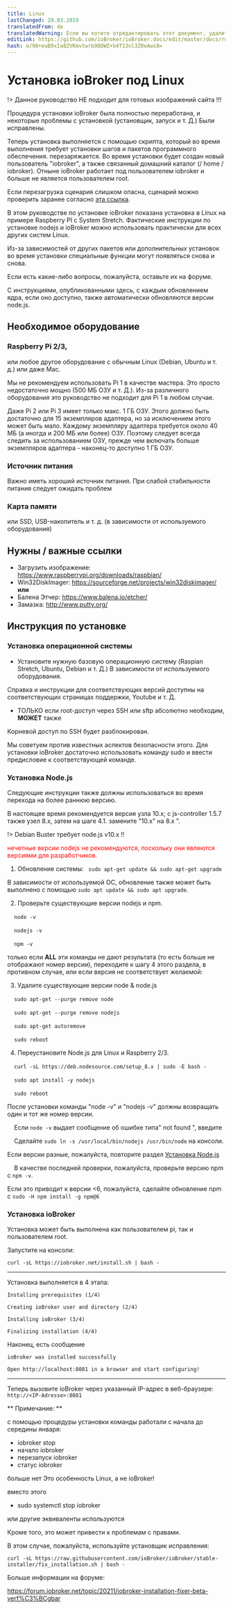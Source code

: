 ```yaml
---
title: Linux
lastChanged: 28.03.2019
translatedFrom: de
translatedWarning: Если вы хотите отредактировать этот документ, удалите поле «translationFrom», в противном случае этот документ будет снова автоматически переведен
editLink: https://github.com/ioBroker/ioBroker.docs/edit/master/docs/ru/install/linux.md
hash: o/98+euB9xIa8ZVKmvtwrb9QOWZ+b4TI3nl3Z0eAws8=
---
```

# Установка ioBroker под Linux
!> Данное руководство НЕ подходит для готовых изображений сайта !!!

Процедура установки ioBroker была полностью переработана, и некоторые проблемы с установкой (установщик, запуск и т. Д.) Были исправлены.

Теперь установка выполняется с помощью скрипта, который во время выполнения требует установки шагов и пакетов программного обеспечения. перезаряжается. Во время установки будет создан новый пользователь "iobroker", а также связанный домашний каталог (/ home / iobroker). Отныне ioBroker работает под пользователем iobroker и больше не является пользователем root.

Если перезагрузка сценария слишком опасна, сценарий можно проверить заранее согласно [эта ссылка](https://raw.githubusercontent.com/ioBroker/ioBroker/stable-installer/installer.sh).

В этом руководстве по установке ioBroker показана установка в Linux на примере Raspberry PI с System Stretch. Фактические инструкции по установке nodejs и ioBroker можно использовать практически для всех других систем Linux.

Из-за зависимостей от других пакетов или дополнительных установок во время установки специальные функции могут появляться снова и снова.

Если есть какие-либо вопросы, пожалуйста, оставьте их на форуме.

С инструкциями, опубликованными здесь, с каждым обновлением ядра, если оно доступно, также автоматически обновляются версии node.js.

## Необходимое оборудование
### Raspberry Pi 2/3,
или любое другое оборудование с обычным Linux (Debian, Ubuntu и т. д.) или даже Mac.

Мы не рекомендуем использовать Pi 1 в качестве мастера. Это просто недостаточно мощно (500 МБ ОЗУ и т. Д.). Из-за различного оборудования это руководство не подходит для Pi 1 в любом случае.

Даже Pi 2 или Pi 3 имеет только макс. 1 ГБ ОЗУ. Этого должно быть достаточно для 15 экземпляров адаптера, но за исключением этого может быть мало. Каждому экземпляру адаптера требуется около 40 МБ (а иногда и 200 МБ или более) ОЗУ. Поэтому следует всегда следить за использованием ОЗУ, прежде чем включать больше экземпляров адаптера - наконец-то доступно 1 ГБ ОЗУ.

### Источник питания
Важно иметь хороший источник питания. При слабой стабильности питания следует ожидать проблем

### Карта памяти
или SSD, USB-накопитель и т. д. (в зависимости от используемого оборудования)

## Нужны / важные ссылки
* Загрузить изображение: https://www.raspberrypi.org/downloads/raspbian/
* Win32DiskImager: https://sourceforge.net/projects/win32diskimager/ **или**
* Балена Этчер: https://www.balena.io/etcher/
* Замазка: http://www.putty.org/

## Инструкция по установке
### Установка операционной системы
* Установите нужную базовую операционную систему (Raspian Stretch, Ubuntu, Debian и т. Д.) В зависимости от используемого оборудования.

Справка и инструкции для соответствующих версий доступны на соответствующих страницах поддержки, Youtube и т. Д.

* ТОЛЬКО если root-доступ через SSH или sftp абсолютно необходим, **МОЖЕТ** также

Корневой доступ по SSH будет разблокирован.

Мы советуем против известных аспектов безопасности этого. Для установки ioBroker достаточно использовать команду sudo и ввести предисловие к соответствующей команде.

### Установка Node.js
Следующие инструкции также должны использоваться во время перехода на более раннюю версию.

В настоящее время рекомендуется версия узла 10.x; с js-controller 1.5.7 также узел 8.x, затем на шаге 4.1. замените "10.x" на 8.x ".

!> Debian Buster требует node.js v10.x !!

<span style="color:red">нечетные версии nodejs не рекомендуются, поскольку они являются версиями для разработчиков.</span>

1. Обновление системы: `` sudo apt-get update && sudo apt-get upgrade``

В зависимости от используемой ОС, обновление также может быть выполнено с помощью ``sudo apt update && sudo apt upgrade``.

2. Проверьте существующие версии nodejs и npm.

    ``node -v``

    ``nodejs -v``

    ``npm -v``

только если **ALL** эти команды не дают результата (то есть больше не отображают номер версии), переходите к шагу 4 этого раздела, в противном случае, или если версия не соответствует желаемой:

3. Удалите существующие версии node & node.js

    ``sudo apt-get --purge remove node``

    ``sudo apt-get --purge remove nodejs``

    ``sudo apt-get autoremove``

    ``sudo reboot``

4. Переустановите Node.js для Linux и Raspberry 2/3.

    ``curl -sL https://deb.nodesource.com/setup_8.x | sudo -E bash -``

    ``sudo apt install -y nodejs``

    ``sudo reboot``

После установки команды "node -v" и "nodejs -v" должны возвращать один и тот же номер версии.

    Если ``node -v`` выдает сообщение об ошибке типа" not found ", введите

    Сделайте ``sudo ln -s /usr/local/bin/nodejs /usr/bin/node`` на консоли.

Если версии разные, пожалуйста, повторите раздел [Установка Node.js](#installation-nodejs)

    В качестве последней проверки, пожалуйста, проверьте версию npm с ``npm -v``.

Если это приводит к версии <6, пожалуйста, сделайте обновление npm с ``sudo -H npm install -g npm@6``

### Установка ioBroker
Установка может быть выполнена как пользователем pi, так и пользователем root.

Запустите на консоли:

``curl -sL https://iobroker.net/install.sh | bash -``

---

Установка выполняется в 4 этапа:

``Installing prerequisites (1/4)``

``Creating ioBroker user and directory (2/4)``

``Installing ioBroker (3/4)``

``Finalizing installation (4/4)``

Наконец, есть сообщение

``ioBroker was installed successfully``

``Open http://localhost:8081 in a browser and start configuring!``

---

Теперь вызовите ioBroker через указанный IP-адрес в веб-браузере: ``http://<IP-Adresse>:8081``

** Примечание: **

с помощью процедуры установки команды работали с начала до середины января:

* iobroker stop
* начало iobroker
* перезапуск iobroker
* статус iobroker

больше нет Это особенность Linux, а не ioBroker!

вместо этого

* sudo systemctl stop iobroker

или другие эквиваленты используются

Кроме того, это может привести к проблемам с правами.

В этом случае, пожалуйста, используйте установщик исправления:

``curl -sL https://raw.githubusercontent.com/ioBroker/ioBroker/stable-installer/fix_installation.sh | bash -``

Больше информации на форуме:

https://forum.iobroker.net/topic/20211/iobroker-installation-fixer-beta-verf%C3%BCgbar
